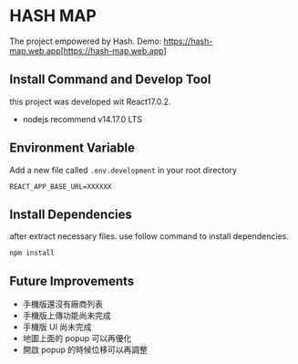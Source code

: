 # HASH MAP

The project empowered by Hash. Demo: https://hash-map.web.app[https://hash-map.web.app]
## Install Command and Develop Tool
this project was developed wit React17.0.2.
- nodejs recommend v14.17.0 LTS

## Environment Variable
Add a new file called `.env.development` in your root directory
```
REACT_APP_BASE_URL=XXXXXX
```
## Install Dependencies
after extract necessary files. use follow command to install dependencies.
```
npm install
```
## Future Improvements
- 手機版還沒有廠商列表
- 手機版上傳功能尚未完成
- 手機版 UI 尚未完成
- 地圖上面的 popup 可以再優化
- 開啟 popup 的時候位移可以再調整
